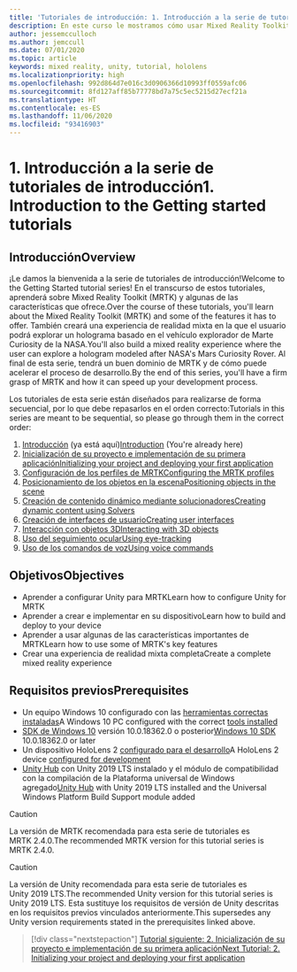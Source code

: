 ```yaml
---
title: 'Tutoriales de introducción: 1. Introducción a la serie de tutoriales de introducción'
description: En este curso le mostramos cómo usar Mixed Reality Toolkit (MRTK) para crear una aplicación de realidad mixta desde cero.
author: jessemcculloch
ms.author: jemccull
ms.date: 07/01/2020
ms.topic: article
keywords: mixed reality, unity, tutorial, hololens
ms.localizationpriority: high
ms.openlocfilehash: 992d864d7e016c3d0906366d10993ff0559afc06
ms.sourcegitcommit: 8fd127aff85b77778bd7a75c5ec5215d27ecf21a
ms.translationtype: HT
ms.contentlocale: es-ES
ms.lasthandoff: 11/06/2020
ms.locfileid: "93416903"
---
```

# <a name="1-introduction-to-the-getting-started-tutorials"></a><span data-ttu-id="88540-105">1. Introducción a la serie de tutoriales de introducción</span><span class="sxs-lookup"><span data-stu-id="88540-105">1. Introduction to the Getting started tutorials</span></span>

## <a name="overview"></a><span data-ttu-id="88540-106">Introducción</span><span class="sxs-lookup"><span data-stu-id="88540-106">Overview</span></span>

<span data-ttu-id="88540-107">¡Le damos la bienvenida a la serie de tutoriales de introducción!</span><span class="sxs-lookup"><span data-stu-id="88540-107">Welcome to the Getting Started tutorial series!</span></span> <span data-ttu-id="88540-108">En el transcurso de estos tutoriales, aprenderá sobre Mixed Reality Toolkit (MRTK) y algunas de las características que ofrece.</span><span class="sxs-lookup"><span data-stu-id="88540-108">Over the course of these tutorials, you'll learn about the Mixed Reality Toolkit (MRTK) and some of the features it has to offer.</span></span> <span data-ttu-id="88540-109">También creará una experiencia de realidad mixta en la que el usuario podrá explorar un holograma basado en el vehículo explorador de Marte Curiosity de la NASA.</span><span class="sxs-lookup"><span data-stu-id="88540-109">You'll also build a mixed reality experience where the user can explore a hologram modeled after NASA's Mars Curiosity Rover.</span></span> <span data-ttu-id="88540-110">Al final de esta serie, tendrá un buen dominio de MRTK y de cómo puede acelerar el proceso de desarrollo.</span><span class="sxs-lookup"><span data-stu-id="88540-110">By the end of this series, you'll have a firm grasp of MRTK and how it can speed up your development process.</span></span>

<span data-ttu-id="88540-111">Los tutoriales de esta serie están diseñados para realizarse de forma secuencial, por lo que debe repasarlos en el orden correcto:</span><span class="sxs-lookup"><span data-stu-id="88540-111">Tutorials in this series are meant to be sequential, so please go through them in the correct order:</span></span>

1. <span data-ttu-id="88540-112">[Introducción](mr-learning-base-01.md) (ya está aquí)</span><span class="sxs-lookup"><span data-stu-id="88540-112">[Introduction](mr-learning-base-01.md) (You're already here)</span></span>
2. [<span data-ttu-id="88540-113">Inicialización de su proyecto e implementación de su primera aplicación</span><span class="sxs-lookup"><span data-stu-id="88540-113">Initializing your project and deploying your first application</span></span>](mr-learning-base-02.md)
3. [<span data-ttu-id="88540-114">Configuración de los perfiles de MRTK</span><span class="sxs-lookup"><span data-stu-id="88540-114">Configuring the MRTK profiles</span></span>](mr-learning-base-03.md)
4. [<span data-ttu-id="88540-115">Posicionamiento de los objetos en la escena</span><span class="sxs-lookup"><span data-stu-id="88540-115">Positioning objects in the scene</span></span>](mr-learning-base-04.md)
5. [<span data-ttu-id="88540-116">Creación de contenido dinámico mediante solucionadores</span><span class="sxs-lookup"><span data-stu-id="88540-116">Creating dynamic content using Solvers</span></span>](mr-learning-base-05.md)
6. [<span data-ttu-id="88540-117">Creación de interfaces de usuario</span><span class="sxs-lookup"><span data-stu-id="88540-117">Creating user interfaces</span></span>](mr-learning-base-06.md)
7. [<span data-ttu-id="88540-118">Interacción con objetos 3D</span><span class="sxs-lookup"><span data-stu-id="88540-118">Interacting with 3D objects</span></span>](mr-learning-base-07.md)
8. [<span data-ttu-id="88540-119">Uso del seguimiento ocular</span><span class="sxs-lookup"><span data-stu-id="88540-119">Using eye-tracking</span></span>](mr-learning-base-08.md)
9. [<span data-ttu-id="88540-120">Uso de los comandos de voz</span><span class="sxs-lookup"><span data-stu-id="88540-120">Using voice commands</span></span>](mr-learning-base-09.md)

## <a name="objectives"></a><span data-ttu-id="88540-121">Objetivos</span><span class="sxs-lookup"><span data-stu-id="88540-121">Objectives</span></span>

* <span data-ttu-id="88540-122">Aprender a configurar Unity para MRTK</span><span class="sxs-lookup"><span data-stu-id="88540-122">Learn how to configure Unity for MRTK</span></span>
* <span data-ttu-id="88540-123">Aprender a crear e implementar en su dispositivo</span><span class="sxs-lookup"><span data-stu-id="88540-123">Learn how to build and deploy to your device</span></span>
* <span data-ttu-id="88540-124">Aprender a usar algunas de las características importantes de MRTK</span><span class="sxs-lookup"><span data-stu-id="88540-124">Learn how to use some of MRTK's key features</span></span>
* <span data-ttu-id="88540-125">Crear una experiencia de realidad mixta completa</span><span class="sxs-lookup"><span data-stu-id="88540-125">Create a complete mixed reality experience</span></span>

## <a name="prerequisites"></a><span data-ttu-id="88540-126">Requisitos previos</span><span class="sxs-lookup"><span data-stu-id="88540-126">Prerequisites</span></span>

* <span data-ttu-id="88540-127">Un equipo Windows 10 configurado con las [herramientas correctas instaladas](../../install-the-tools.md)</span><span class="sxs-lookup"><span data-stu-id="88540-127">A Windows 10 PC configured with the correct [tools installed](../../install-the-tools.md)</span></span>
* <span data-ttu-id="88540-128">[SDK de Windows 10](https://developer.microsoft.com/windows/downloads/windows-10-sdk/) versión 10.0.18362.0 o posterior</span><span class="sxs-lookup"><span data-stu-id="88540-128">[Windows 10 SDK](https://developer.microsoft.com/windows/downloads/windows-10-sdk/) 10.0.18362.0 or later</span></span>
* <span data-ttu-id="88540-129">Un dispositivo HoloLens 2 [configurado para el desarrollo](../../platform-capabilities-and-apis/using-visual-studio.md#enabling-developer-mode)</span><span class="sxs-lookup"><span data-stu-id="88540-129">A HoloLens 2 device [configured for development](../../platform-capabilities-and-apis/using-visual-studio.md#enabling-developer-mode)</span></span>
* <span data-ttu-id="88540-130"><a href="https://docs.unity3d.com/Manual/GettingStartedInstallingHub.html" target="_blank">Unity Hub</a> con Unity 2019 LTS instalado y el módulo de compatibilidad con la compilación de la Plataforma universal de Windows agregado</span><span class="sxs-lookup"><span data-stu-id="88540-130"><a href="https://docs.unity3d.com/Manual/GettingStartedInstallingHub.html" target="_blank">Unity Hub</a> with Unity 2019 LTS installed and the Universal Windows Platform Build Support module added</span></span>

> [!CAUTION]
> <span data-ttu-id="88540-131">La versión de MRTK recomendada para esta serie de tutoriales es MRTK 2.4.0.</span><span class="sxs-lookup"><span data-stu-id="88540-131">The recommended MRTK version for this tutorial series is MRTK 2.4.0.</span></span>

> [!CAUTION]
> <span data-ttu-id="88540-132">La versión de Unity recomendada para esta serie de tutoriales es Unity 2019 LTS.</span><span class="sxs-lookup"><span data-stu-id="88540-132">The recommended Unity version for this tutorial series is Unity 2019 LTS.</span></span> <span data-ttu-id="88540-133">Esta sustituye los requisitos de versión de Unity descritas en los requisitos previos vinculados anteriormente.</span><span class="sxs-lookup"><span data-stu-id="88540-133">This supersedes any Unity version requirements stated in the prerequisites linked above.</span></span>

> [!div class="nextstepaction"]
> [<span data-ttu-id="88540-134">Tutorial siguiente: 2. Inicialización de su proyecto e implementación de su primera aplicación</span><span class="sxs-lookup"><span data-stu-id="88540-134">Next Tutorial: 2. Initializing your project and deploying your first application</span></span>](mr-learning-base-02.md)

